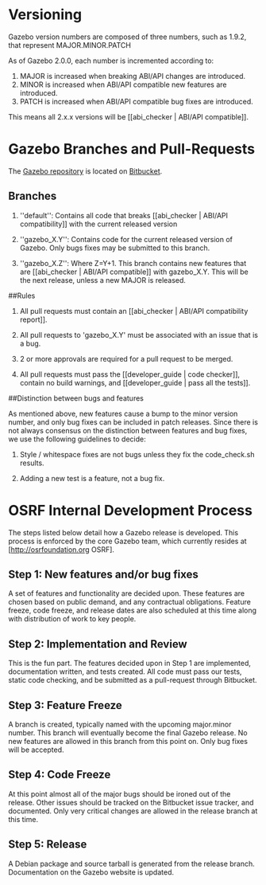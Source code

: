 # Versioning

Gazebo version numbers are composed of three numbers, such as 1.9.2, that represent MAJOR.MINOR.PATCH

As of Gazebo 2.0.0, each number is incremented according to:

 1. MAJOR is increased when breaking ABI/API changes are introduced.
  2. MINOR is increased when ABI/API compatible new features are introduced.
   3. PATCH is increased when ABI/API compatible bug fixes are introduced.

   This means all 2.x.x versions will be [[abi_checker | ABI/API compatible]].

# Gazebo Branches and Pull-Requests

   The [Gazebo repository](https://bitbucket.org/osrf/gazebo) is located on [Bitbucket](http://bitbucket.org). 

## Branches

   1. ''default'': Contains all code that breaks [[abi_checker | ABI/API compatibility]] with the current released version

   2. ''gazebo_X.Y'': Contains code for the current released version of Gazebo. Only bugs fixes may be submitted to this branch.

   3. ''gazebo_X.Z'': Where Z=Y+1. This branch contains new features that are [[abi_checker | ABI/API compatible]] with gazebo_X.Y. This will be the next release, unless a new MAJOR is released.

##Rules

   1. All pull requests must contain an [[abi_checker | ABI/API compatibility report]].

   2. All pull requests to 'gazebo_X.Y' must be associated with an issue that is a bug.

   3. 2 or more approvals are required for a pull request to be merged.

   4. All pull requests must pass the [[developer_guide | code checker]], contain no build warnings, and [[developer_guide | pass all the tests]].
     
##Distinction between bugs and features

   As mentioned above, new features cause a bump to the minor version number, and only bug fixes can be included in patch releases. Since there is not always consensus on the distinction between features and bug fixes, we use the following guidelines to decide:

   1. Style / whitespace fixes are not bugs unless they fix the code_check.sh results.

   2. Adding a new test is a feature, not a bug fix.

# OSRF Internal Development Process

   The steps listed below detail how a Gazebo release is developed. This process is enforced by the core Gazebo team, which currently resides at [http://osrfoundation.org OSRF].

## Step 1: New features and/or bug fixes

   A set of features and functionality are decided upon. These features are chosen based on public demand, and any contractual obligations. Feature freeze, code freeze, and release dates are also scheduled at this time along with distribution of work to key people.

## Step 2: Implementation and Review

   This is the fun part. The features decided upon in Step 1 are implemented, documentation written, and tests created. All code must pass our tests, static code checking, and be submitted as a pull-request through Bitbucket.

## Step 3: Feature Freeze

   A branch is created, typically named with the upcoming major.minor number. This branch will eventually become the final Gazebo release. No new features are allowed in this branch from this point on. Only bug fixes will be accepted.

## Step 4: Code Freeze

   At this point almost all of the major bugs should be ironed out of the release. Other issues should be tracked on the Bitbucket issue tracker, and documented. Only very critical changes are allowed in the release branch at this time.

## Step 5: Release

   A Debian package and source tarball is generated from the release branch. Documentation on the Gazebo website is updated.

